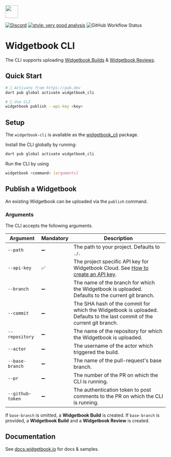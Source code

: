 <img height=40 src="https://raw.githubusercontent.com/widgetbook/widgetbook/2107e1afe2217e8ecde56c6ade1fd3706c3e6570/docs/assets/WidgetbookLogo.svg">

[![Discord](https://img.shields.io/discord/879618555560218625?color=blue&style=flat-square)](https://discord.com/invite/zT4AMStAJA)
[![style: very good analysis](https://img.shields.io/badge/style-very_good_analysis-B22C89.svg?style=flat-square)](https://pub.dev/packages/very_good_analysis)
![GitHub Workflow Status](https://img.shields.io/github/actions/workflow/status/widgetbook/widgetbook/widgetbook-cli.yaml?branch=main)

# Widgetbook CLI

The CLI supports uploading [Widgetbook Builds](https://docs.widgetbook.io/widgetbook-cloud/hosting) & [Widgetbook Reviews](https://docs.widgetbook.io/widgetbook-cloud/review).

## Quick Start

```bash
# 🎯 Activate from https://pub.dev
dart pub global activate widgetbook_cli

# 🚀 Use CLI
widgetbook publish --api-key <key>
```

## Setup

The `widgetbook-cli` is available as the [widgetbook_cli](https://pub.dev/packages/widgetbook_cli) package.

Install the CLI globally by running: 

```bash
dart pub global activate widgetbook_cli
```

Run the CLI by using
```bash
widgetbook <command> [arguments]
```

## Publish a Widgetbook

An existing Widgetbook can be uploaded via the `publish` command.

### Arguments

The CLI accepts the following arguments.

| Argument         | Mandatory | Description |
| ---------------- | --------- | ----------- |
| `--path`         | ➖        | The path to your project. Defaults to `./`. |
| `--api-key`      | ✅        | The project specific API key for Widgetbook Cloud. See [How to create an API key](https://docs.widgetbook.io/widgetbook-cloud/hosting#how-to-create-an-api-key).|
| `--branch`       | ➖        | The name of the branch for which the Widgetbook is uploaded. Defaults to the current git branch. |
| `--commit`       | ➖        | The SHA hash of the commit for which the Widgetbook is uploaded. Defaults to the last commit of the current git branch. |
| `--repository`   | ➖        | The name of the repository for which the Widgetbook is uploaded.|
| `--actor`        | ➖        | The username of the actor which triggered the build.|
| `--base-branch`  | ➖        | The name of the pull-request's base branch. |
| `--pr`           | ➖        | The number of the PR on which the CLI is running. |
| `--github-token` | ➖        | The authentication token to post comments to the PR on which the CLI is running. |

If `base-branch` is omitted, a **Widgetbook Build** is created. 
If `base-branch` is provided, a **Widgetbook Build** and a **Widgetbook Review** is created.

## Documentation

See [docs.widgetbook.io](https://docs.widgetbook.io) for docs & samples.
